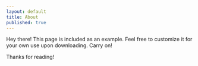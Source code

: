 ```yaml
---
layout: default
title: About
published: true
---
```


<p class="message">
  Hey there! This page is included as an example. Feel free to customize it for your own use upon downloading. Carry on!
</p>

Thanks for reading!
